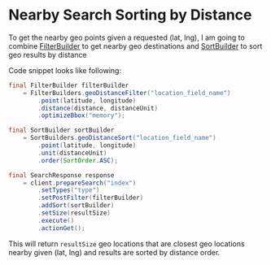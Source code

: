 # Nearby Search Sorting by Distance

To get the nearby geo points given a requested (lat, lng), I am going to combine 
[FilterBuilder](http://rajish.github.io/api/elasticsearch/0.20.0.Beta1-SNAPSHOT/org/elasticsearch/index/query/FilterBuilder.html) to get nearby geo destinations
and
[SortBuilder](http://rajish.github.io/api/elasticsearch/0.20.0.Beta1-SNAPSHOT/org/elasticsearch/search/sort/SortBuilder.html) to sort geo results by distance


Code snippet looks like following:

```java
final FilterBuilder filterBuilder 
    = FilterBuilders.geoDistanceFilter("location_field_name")
        .point(latitude, longitude)
        .distance(distance, distanceUnit)
        .optimizeBbox("memory");

final SortBuilder sortBuilder
    = SortBuilders.geoDistanceSort("location_field_name")
        .point(latitude, longitude)
        .unit(distanceUnit)
        .order(SortOrder.ASC);

final SearchResponse response
    = client.prepareSearch("index")
        .setTypes("type")
        .setPostFilter(filterBuilder)
        .addSort(sortBuilder)
        .setSize(resultSize)
        .execute()
        .actionGet();
```

This will return `resultSize` geo locations that are closest geo locations nearby given (lat, lng) and results are sorted by distance order.
